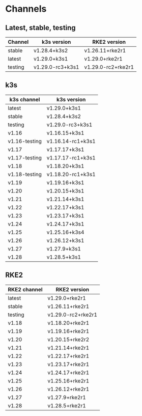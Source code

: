 # Channels

## Latest, stable, testing

| Channel | k3s version | RKE2 version |
| ------- | ----------- | ------------ |
stable|v1.28.4+k3s2|v1.26.11+rke2r1
latest|v1.29.0+k3s1|v1.29.0+rke2r1
testing|v1.29.0-rc3+k3s1|v1.29.0-rc2+rke2r1

## k3s

| k3s channel | k3s version |
| ----------- | ----------- |
| latest | v1.29.0+k3s1 |
| stable | v1.28.4+k3s2 |
| testing | v1.29.0-rc3+k3s1 |
| v1.16 | v1.16.15+k3s1 |
| v1.16-testing | v1.16.14-rc1+k3s1 |
| v1.17 | v1.17.17+k3s1 |
| v1.17-testing | v1.17.17-rc1+k3s1 |
| v1.18 | v1.18.20+k3s1 |
| v1.18-testing | v1.18.20-rc1+k3s1 |
| v1.19 | v1.19.16+k3s1 |
| v1.20 | v1.20.15+k3s1 |
| v1.21 | v1.21.14+k3s1 |
| v1.22 | v1.22.17+k3s1 |
| v1.23 | v1.23.17+k3s1 |
| v1.24 | v1.24.17+k3s1 |
| v1.25 | v1.25.16+k3s4 |
| v1.26 | v1.26.12+k3s1 |
| v1.27 | v1.27.9+k3s1 |
| v1.28 | v1.28.5+k3s1 |

## RKE2

| RKE2 channel | RKE2 version |
| ------------ | ----------- |
| latest | v1.29.0+rke2r1 |
| stable | v1.26.11+rke2r1 |
| testing | v1.29.0-rc2+rke2r1 |
| v1.18 | v1.18.20+rke2r1 |
| v1.19 | v1.19.16+rke2r1 |
| v1.20 | v1.20.15+rke2r2 |
| v1.21 | v1.21.14+rke2r1 |
| v1.22 | v1.22.17+rke2r1 |
| v1.23 | v1.23.17+rke2r1 |
| v1.24 | v1.24.17+rke2r1 |
| v1.25 | v1.25.16+rke2r1 |
| v1.26 | v1.26.12+rke2r1 |
| v1.27 | v1.27.9+rke2r1 |
| v1.28 | v1.28.5+rke2r1 |
